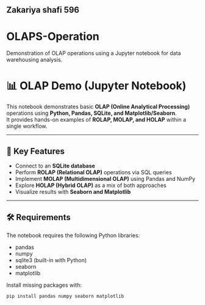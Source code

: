 ## Zakariya shafi 596


# OLAPS-Operation
Demonstration of OLAP operations using a Jupyter notebook for data warehousing analysis.
# 📊 OLAP Demo (Jupyter Notebook)

This notebook demonstrates basic **OLAP (Online Analytical Processing)** operations using **Python, Pandas, SQLite, and Matplotlib/Seaborn**.  
It provides hands-on examples of **ROLAP, MOLAP, and HOLAP** within a single workflow.

---

## 🚀 Key Features
- Connect to an **SQLite database**
- Perform **ROLAP (Relational OLAP)** operations via SQL queries
- Implement **MOLAP (Multidimensional OLAP)** using Pandas and NumPy
- Explore **HOLAP (Hybrid OLAP)** as a mix of both approaches
- Visualize results with **Seaborn and Matplotlib**

---

## 🛠️ Requirements
The notebook requires the following Python libraries:

- pandas  
- numpy  
- sqlite3 (built-in with Python)  
- seaborn  
- matplotlib  

Install missing packages with:
```bash
pip install pandas numpy seaborn matplotlib

